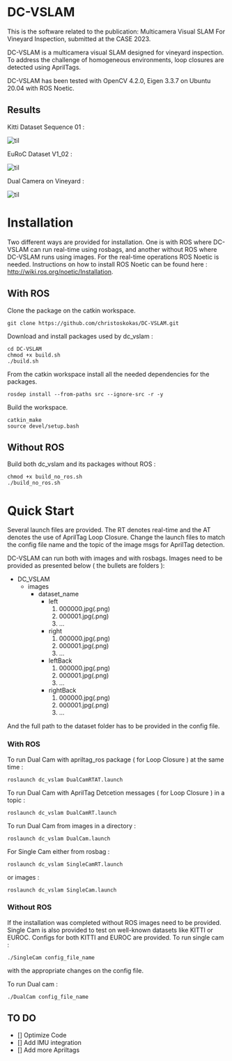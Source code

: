 # DC-VSLAM
This is the software related to the publication: Multicamera Visual SLAM For Vineyard Inspection, submitted at the CASE 2023.

DC-VSLAM is a multicamera visual SLAM designed for vineyard inspection. To address the challenge of homogeneous environments, loop closures are detected using AprilTags.

DC-VSLAM has been tested with OpenCV 4.2.0, Eigen 3.3.7 on Ubuntu 20.04 with ROS Noetic.

## Results

Kitti Dataset Sequence 01 :

![til](https://media.giphy.com/media/v1.Y2lkPTc5MGI3NjExM2ZlM2YxMjRmYTNkMTQ0ODMxMmIwMjcwMjAyMWM3NjhlOGM0NzBkMSZjdD1n/xRn9qgUAySGaXSiVJT/giphy.gif)

EuRoC Dataset V1_02 :

![til](https://media.giphy.com/media/v1.Y2lkPTc5MGI3NjExYjgyYjQ2Mjk2YWUyMzNjMDJhYjIyYjM2NjU5MjUwMWQyZjMwMzA1MCZjdD1n/G59RVd1qs9gKQKNTmV/giphy.gif)


Dual Camera on Vineyard :

![til](https://media.giphy.com/media/bN2ff4O7f15VsyJL9p/giphy-downsized-large.gif)


# Installation

Two different ways are provided for installation. One is with ROS where DC-VSLAM can run real-time using rosbags, and another without ROS where DC-VSLAM runs using images. For the real-time operations ROS Noetic is needed.  Instructions on how to install ROS Noetic can be found here : http://wiki.ros.org/noetic/Installation.

## With ROS

Clone the package on the catkin workspace.

```
git clone https://github.com/christoskokas/DC-VSLAM.git
```

Download and install packages used by dc_vslam :

```
cd DC-VSLAM
chmod +x build.sh
./build.sh
```

From the catkin workspace install all the needed dependencies for the packages.

```
rosdep install --from-paths src --ignore-src -r -y
```

Build the workspace.

```
catkin_make
source devel/setup.bash
```

## Without ROS

Build both dc_vslam and its packages without ROS :

```
chmod +x build_no_ros.sh
./build_no_ros.sh
```

# Quick Start

Several launch files are provided. The RT denotes real-time and the AT denotes the use of AprilTag Loop Closure. Change the launch files to match the config file name and the topic of the image msgs for AprilTag detection.

DC-VSLAM can run both with images and with rosbags. Images need to be provided as presented below ( the bullets are folders ): 

- DC_VSLAM
  - images
    - dataset_name
      - left
        1. 000000.jpg(.png)
        2. 000001.jpg(.png)
        3. ...
      - right
        1. 000000.jpg(.png)
        2. 000001.jpg(.png)
        3. ...
      - leftBack
        1. 000000.jpg(.png)
        2. 000001.jpg(.png)
        3. ...
      - rightBack
        1. 000000.jpg(.png)
        2. 000001.jpg(.png)
        3. ...

And the full path to the dataset folder has to be provided in the config file.

### With ROS

To run Dual Cam with apriltag_ros package ( for Loop Closure ) at the same time :

```
roslaunch dc_vslam DualCamRTAT.launch
```

To run Dual Cam with AprilTag Detcetion messages ( for Loop Closure ) in a topic :

```
roslaunch dc_vslam DualCamRT.launch
```

To run Dual Cam from images in a directory :

```
roslaunch dc_vslam DualCam.launch
```

For Single Cam either from rosbag :

```
roslaunch dc_vslam SingleCamRT.launch
```

or images : 

```
roslaunch dc_vslam SingleCam.launch
```

### Without ROS

If the installation was completed without ROS images need to be provided. Single Cam is also provided to test on well-known datasets like KITTI or EUROC. Configs for both KITTI and EUROC are provided. To run single cam :

```
./SingleCam config_file_name
```

with the appropriate changes on the config file.

To run Dual cam : 

```
./DualCam config_file_name
```

## TO DO

- [] Optimize Code
- [] Add IMU integration
- [] Add more Apriltags

